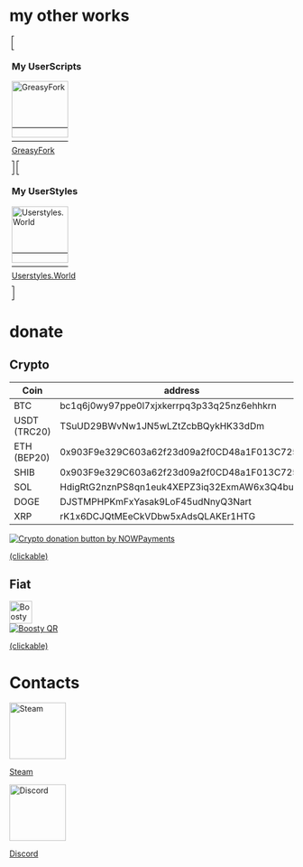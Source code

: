 # my other works
  
<ul style="margin: 0; padding: 4px;">
<li style="display: inline;  margin-right: 5px;  border: 1px solid #000;  padding: 3px;">
  <h3>My UserScripts</h3>
<a href="https://greasyfork.org/ru/users/303426-%D1%82%D0%B8%D1%82%D0%B0%D0%BD"  target="_blank">
 <img src="https://greasyfork.org/vite/assets/blacklogo96-e0c2c761.png" alt="GreasyFork" width="100">
 <p class="name">GreasyFork</p>
</a>
 </li>
 <li style="display: inline;  margin-right: 5px;  border: 1px solid #000;  padding: 3px;">
   <h3>My UserStyles</h3>
<a href="https://userstyles.world/user/tutah1" target="_blank">
 <img src="https://i.ibb.co/bQZs20n/Userstyles-World.png" alt="Userstyles.World" width="100">
 <p class="name">Userstyles.World</p>
</a>
  </li>
 </ul>

# donate

## Crypto
| Coin | address|
|------|--------|
|BTC | bc1q6j0wy97ppe0l7xjxkerrpq3p33q25nz6ehhkrn|
|USDT (TRC20) | TSuUD29BWvNw1JN5wLZtZcbBQykHK33dDm|
|ETH (BEP20) | 0x903F9e329C603a62f23d09a2f0CD48a1F013C725|
|SHIB | 0x903F9e329C603a62f23d09a2f0CD48a1F013C725|
|SOL | HdigRtG2nznPS8qn1euk4XEPZ3iq32ExmAW6x3Q4buxv|
|DOGE | DJSTMPHPKmFxYasak9LoF45udNnyQ3Nart|
|XRP | rK1x6DCJQtMEeCkVDbw5xAdsQLAKEr1HTG|

<a href="https://nowpayments.io/donation/titan" target="_blank">
 <img src="https://nowpayments.io/images/embeds/donation-button-black.svg" alt="Crypto donation button by NOWPayments">
  <p>(clickable)</p>
</a>


## Fiat

<a href="https://boosty.to/teetaan/donate" target="_blank">
 <img src="https://github.com/TuTAH1/TuTAH1/assets/15982179/c5ba02a4-71c3-4add-878f-40f7218c39f9" height="40" alt="Boosty"> </br>
 <img src="https://github.com/TuTAH1/TuTAH1/assets/15982179/cd351482-d017-4d00-8714-cf1e9bb18bd7" alt="Boosty QR">
  <p>(clickable)</p>
</a>


# Contacts 
<a href="https://steamcommunity.com/id/TuTAH_1/" target="_blank">
 <img src="https://images-wixmp-ed30a86b8c4ca887773594c2.wixmp.com/f/1af6729b-3750-4e72-89a4-b5bc4d9f11fd/dai62cg-cdef7bbe-8b37-4a1a-91b4-37105b260dd7.png/v1/fill/w_256,h_256/steam_icon_by_tutah1_dai62cg-fullview.png?token=eyJ0eXAiOiJKV1QiLCJhbGciOiJIUzI1NiJ9.eyJzdWIiOiJ1cm46YXBwOjdlMGQxODg5ODIyNjQzNzNhNWYwZDQxNWVhMGQyNmUwIiwiaXNzIjoidXJuOmFwcDo3ZTBkMTg4OTgyMjY0MzczYTVmMGQ0MTVlYTBkMjZlMCIsIm9iaiI6W1t7ImhlaWdodCI6Ijw9MjU2IiwicGF0aCI6IlwvZlwvMWFmNjcyOWItMzc1MC00ZTcyLTg5YTQtYjViYzRkOWYxMWZkXC9kYWk2MmNnLWNkZWY3YmJlLThiMzctNGExYS05MWI0LTM3MTA1YjI2MGRkNy5wbmciLCJ3aWR0aCI6Ijw9MjU2In1dXSwiYXVkIjpbInVybjpzZXJ2aWNlOmltYWdlLm9wZXJhdGlvbnMiXX0.sPqNvCVEDGaebtCda-xm3dZnQDm7Sfr3Fm_FCSnQL6E" alt="Steam" width="100">
 <p class="name">Steam</p>
</a>

<a href="https://discord.com/users/282775588257792005/"  target="_blank" rel="nofollow">
  
  <img src="https://github-production-user-asset-6210df.s3.amazonaws.com/15982179/261572689-982cce56-3687-4a33-9b6d-5adda9d08c46.png" href="https://discord.com/users/282775588257792005/" alt="Discord" width="100"/>
  
  <p class="name">Discord</p>
</a>
